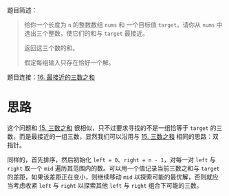 题目简述：

> 给你一个长度为 `n` 的整数数组 `nums` 和 一个目标值 `target`。请你从 `nums` 中选出三个整数，使它们的和与 `target` 最接近。
>
> 返回这三个数的和。
>
> 假定每组输入只存在恰好一个解。

题目连接：[16. 最接近的三数之和](https://leetcode.cn/problems/3sum-closest/)

# 思路

这个问题和 [15. 三数之和](https://leetcode.cn/problems/3sum/) 很相似，只不过要求寻找的不是一组恰等于 `target` 的三数，而是最接近的一组三数，显然我们可以沿用与 [15. 三数之和](https://leetcode.cn/problems/3sum/) 相同的思路：双指针。

同样的，首先排序，然后初始化 `left = 0`、`right = n - 1`，对每一对 `left` 与 `right` 取一个 `mid` 遍历其范围内的数。可以用一个值记录当前三数之和与 `target` 的差距，如果该差距正在变小，则继续移动 `mid` 以探索可能的最优解，否则就应当考虑收紧 `left` 与 `right` 以探索其他 `left` 与 `right` 组合下可能的三数。